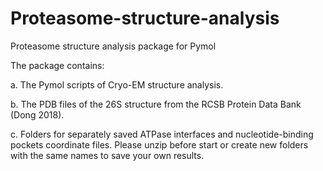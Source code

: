 # Proteasome-structure-analysis

Proteasome structure analysis package for Pymol

The package contains:

  a.	 The Pymol scripts of Cryo-EM structure analysis.
  
  b.	The PDB files of the 26S structure from the RCSB Protein Data Bank (Dong 2018).
  
  c.	Folders for separately saved ATPase interfaces and nucleotide-binding pockets coordinate files. Please unzip before start or create new folders with the same names to save your own results.
